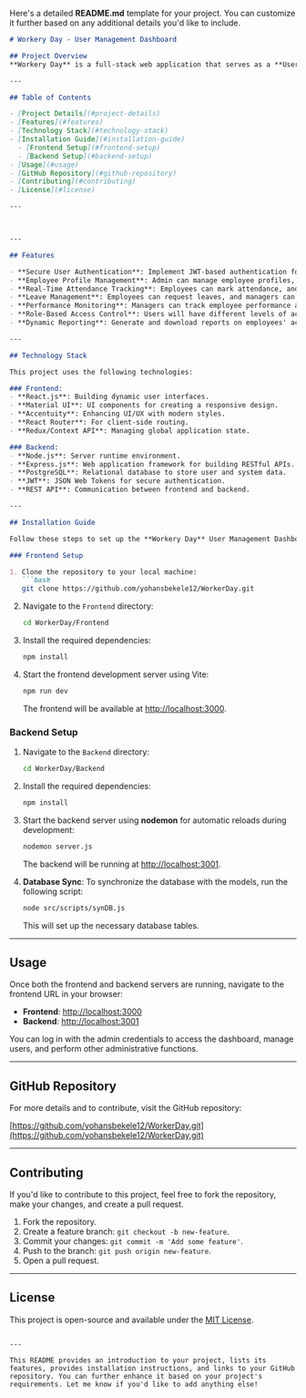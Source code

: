Here's a detailed **README.md** template for your project. You can customize it further based on any additional details you'd like to include.

```markdown
# Workery Day - User Management Dashboard

## Project Overview
**Workery Day** is a full-stack web application that serves as a **User Management Dashboard**. It provides an easy-to-use platform for managing user profiles, tracking performance, handling attendance, and providing role-based access controls for different users. This project is part of the **Programming Languages for Web Applications** course and demonstrates the use of the **PERN stack** (PostgreSQL, Express.js, React.js, and Node.js).

---

## Table of Contents

- [Project Details](#project-details)
- [Features](#features)
- [Technology Stack](#technology-stack)
- [Installation Guide](#installation-guide)
  - [Frontend Setup](#frontend-setup)
  - [Backend Setup](#backend-setup)
- [Usage](#usage)
- [GitHub Repository](#github-repository)
- [Contributing](#contributing)
- [License](#license)

---



---

## Features

- **Secure User Authentication**: Implement JWT-based authentication for secure login and authorization.
- **Employee Profile Management**: Admin can manage employee profiles, including personal details and roles.
- **Real-Time Attendance Tracking**: Employees can mark attendance, and the system will track them in real-time.
- **Leave Management**: Employees can request leaves, and managers can approve or reject them.
- **Performance Monitoring**: Managers can track employee performance and provide feedback.
- **Role-Based Access Control**: Users will have different levels of access based on their roles (Admin, Manager, Employee).
- **Dynamic Reporting**: Generate and download reports on employees' activities, attendance, and performance.

---

## Technology Stack

This project uses the following technologies:

### Frontend:
- **React.js**: Building dynamic user interfaces.
- **Material UI**: UI components for creating a responsive design.
- **Accentuity**: Enhancing UI/UX with modern styles.
- **React Router**: For client-side routing.
- **Redux/Context API**: Managing global application state.

### Backend:
- **Node.js**: Server runtime environment.
- **Express.js**: Web application framework for building RESTful APIs.
- **PostgreSQL**: Relational database to store user and system data.
- **JWT**: JSON Web Tokens for secure authentication.
- **REST API**: Communication between frontend and backend.

---

## Installation Guide

Follow these steps to set up the **Workery Day** User Management Dashboard locally.

### Frontend Setup

1. Clone the repository to your local machine:
   ```bash
   git clone https://github.com/yohansbekele12/WorkerDay.git
   ```

2. Navigate to the `Frontend` directory:
   ```bash
   cd WorkerDay/Frontend
   ```

3. Install the required dependencies:
   ```bash
   npm install
   ```

4. Start the frontend development server using Vite:
   ```bash
   npm run dev
   ```
   The frontend will be available at [http://localhost:3000](http://localhost:3000).

### Backend Setup

1. Navigate to the `Backend` directory:
   ```bash
   cd WorkerDay/Backend
   ```

2. Install the required dependencies:
   ```bash
   npm install
   ```

3. Start the backend server using **nodemon** for automatic reloads during development:
   ```bash
   nodemon server.js
   ```
   The backend will be running at [http://localhost:3001](http://localhost:3001).

4. **Database Sync**:
   To synchronize the database with the models, run the following script:
   ```bash
   node src/scripts/synDB.js
   ```
   This will set up the necessary database tables.

---

## Usage

Once both the frontend and backend servers are running, navigate to the frontend URL in your browser:

- **Frontend**: [http://localhost:3000](http://localhost:3000)
- **Backend**: [http://localhost:3001](http://localhost:3001)

You can log in with the admin credentials to access the dashboard, manage users, and perform other administrative functions.

---

## GitHub Repository

For more details and to contribute, visit the GitHub repository:

[https://github.com/yohansbekele12/WorkerDay.git](https://github.com/yohansbekele12/WorkerDay.git)

---

## Contributing

If you'd like to contribute to this project, feel free to fork the repository, make your changes, and create a pull request.

1. Fork the repository.
2. Create a feature branch: `git checkout -b new-feature`.
3. Commit your changes: `git commit -m 'Add some feature'`.
4. Push to the branch: `git push origin new-feature`.
5. Open a pull request.

---

## License

This project is open-source and available under the [MIT License](LICENSE).

```

---

This README provides an introduction to your project, lists its features, provides installation instructions, and links to your GitHub repository. You can further enhance it based on your project's requirements. Let me know if you'd like to add anything else!
